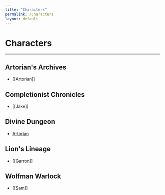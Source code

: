 ```yaml
---
title: "Characters"
permalink: /Characters
layout: default
---
```

# Characters
---
## Artorian's Archives
- [[Artorian]]

## Completionist Chronicles
- [[Jake]]

## Divine Dungeon
- [Artorian](Artorian.md)

## Lion's Lineage
- [[Garron]]

## Wolfman Warlock
- [[Sam]]